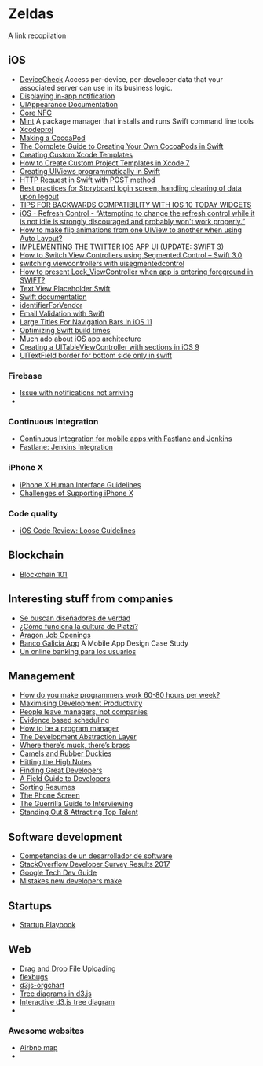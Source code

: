 # Zeldas

A link recopilation

## iOS

* [DeviceCheck](https://stackoverflow.com/questions/30852870/displaying-a-stock-ios-notification-banner-when-your-app-is-open-and-in-the-fore/40756060#40756060) Access per-device, per-developer data that your associated server can use in its business logic.
* [Displaying in-app notification](https://stackoverflow.com/questions/30852870/displaying-a-stock-ios-notification-banner-when-your-app-is-open-and-in-the-fore/40756060#40756060)
* [UIAppearance Documentation](https://developer.apple.com/documentation/uikit/uiappearance)
* [Core NFC](https://developer.apple.com/documentation/corenfc)
* [Mint](https://github.com/yonaskolb/Mint) A package manager that installs and runs Swift command line tools
* [Xcodeproj](https://github.com/CocoaPods/Xcodeproj)
* [Making a CocoaPod](https://guides.cocoapods.org/making/making-a-cocoapod.html)
* [The Complete Guide to Creating Your Own CocoaPods in Swift](https://www.appcoda.com/cocoapods-making-guide/)
* [Creating Custom Xcode Templates](https://robots.thoughtbot.com/creating-custom-xcode-templates)
* [How to Create Custom Project Templates in Xcode 7](https://www.telerik.com/blogs/how-to-create-custom-project-templates-in-xcode-7)
* [Creating UIViews programmatically in Swift](https://medium.com/written-code/creating-uiviews-programmatically-in-swift-55f5d14502ae#.etrd2hhc0)
* [HTTP Request in Swift with POST method](https://stackoverflow.com/questions/26364914/http-request-in-swift-with-post-method)
* [Best practices for Storyboard login screen, handling clearing of data upon logout](https://stackoverflow.com/questions/19962276/best-practices-for-storyboard-login-screen-handling-clearing-of-data-upon-logou)
* [TIPS FOR BACKWARDS COMPATIBILITY WITH IOS 10 TODAY WIDGETS](https://kristina.io/backwards-compatibility-with-ios-10-today-widgets/)
* [iOS - Refresh Control - “Attempting to change the refresh control while it is not idle is strongly discouraged and probably won't work properly.”](https://stackoverflow.com/questions/21296028/ios-refresh-control-attempting-to-change-the-refresh-control-while-it-is-no)
* [How to make flip animations from one UIView to another when using Auto Layout?](https://stackoverflow.com/questions/26329885/how-to-make-flip-animations-from-one-uiview-to-another-when-using-auto-layout)
* [IMPLEMENTING THE TWITTER IOS APP UI (UPDATE: SWIFT 3)](http://www.thinkandbuild.it/implementing-the-twitter-ios-app-ui/)
* [How to Switch View Controllers using Segmented Control – Swift 3.0](https://ahmedabdurrahman.com/2015/08/31/how-to-switch-view-controllers-using-segmented-control-swift/)
* [switching viewcontrollers with uisegmentedcontrol](https://littlebitesofcocoa.com/55-switching-view-controllers-with-uisegmentedcontrol)
* [How to present Lock_ViewController when app is entering foreground in SWIFT?](https://stackoverflow.com/questions/30164055/how-to-present-lock-viewcontroller-when-app-is-entering-foreground-in-swift)
* [Text View Placeholder Swift](https://stackoverflow.com/questions/27652227/text-view-placeholder-swift)
* [Swift documentation](http://nshipster.com/swift-documentation/)
* [identifierForVendor](https://developer.apple.com/documentation/uikit/uidevice/1620059-identifierforvendor)
* [Email Validation with Swift](http://developer.bombbomb.com/blog/2017/10/24/swift-data-detection)
* [Large Titles For Navigation Bars In iOS 11](https://chariotsolutions.com/blog/post/large-titles-ios-11/)
* [Optimizing Swift build times](https://github.com/fastred/Optimizing-Swift-Build-Times)
* [Much ado about iOS app architecture](http://aplus.rs/2017/much-ado-about-ios-app-architecture)
* [Creating a UITableViewController with sections in iOS 9](https://www.codebeaulieu.com/Creating-a-UITableViewController-with-sections-in-iOS-9)
* [UITextField border for bottom side only in swift](https://stackoverflow.com/questions/26800963/uitextfield-border-for-bottom-side-only-in-swift)


### Firebase

* [Issue with notifications not arriving](https://stackoverflow.com/questions/38166203/ios-data-notifications-with-fcm)
* 

### Continuous Integration

* [Continuous Integration for mobile apps with Fastlane and Jenkins](http://blog.zuehlke.com/en/continuous-integration-for-mobile-apps-with-fastlane-and-jenkins/)
* [Fastlane: Jenkins Integration](https://docs.fastlane.tools/best-practices/continuous-integration/#jenkins-integration)

### iPhone X

* [iPhone X Human Interface Guidelines](https://developer.apple.com/ios/human-interface-guidelines/overview/iphone-x/)
* [Challenges of Supporting iPhone X](https://pspdfkit.com/blog/2017/supporting-iphone-x/)

### Code quality

* [iOS Code Review: Loose Guidelines](https://robots.thoughtbot.com/ios-code-review-guidlines)

## Blockchain

* [Blockchain 101](https://www.youtube.com/watch?v=_160oMzblY8)

## Interesting stuff from companies 

* [Se buscan diseñadores de verdad](https://medium.com/@javiercanada/se-buscan-dise%C3%B1adores-de-verdad-e838b1046cdd)
* [¿Cómo funciona la cultura de Platzi?](https://platzi.com/blog/como-funciona-cultura-platzi/)
* [Aragon Job Openings](https://github.com/aragon/jobs/blob/master/README.md)
* [Banco Galicia App](https://aerolab.co/banco-galicia) A Mobile App Design Case Study
* [Un online banking para los usuarios](https://medium.com/aerolab-stories/un-online-banking-para-los-usuarios-126694a1dbd3)

## Management

* [How do you make programmers work 60-80 hours per week?](http://brianknapp.me/programmer-60-80-hour-weeks/)
* [Maximising Development Productivity](http://www.byte-vision.com/ProductivityArticle.aspx)
* [People leave managers, not companies](https://blog.intercom.com/people-leave-managers-not-companies/)
* [Evidence based scheduling](https://www.joelonsoftware.com/2007/10/26/evidence-based-scheduling/)
* [How to be a program manager](https://www.joelonsoftware.com/2009/03/09/how-to-be-a-program-manager/)
* [The Development Abstraction Layer](https://www.joelonsoftware.com/2006/04/11/the-development-abstraction-layer-2/)
* [Where there’s muck, there’s brass](https://www.joelonsoftware.com/2007/12/06/where-theres-muck-theres-brass/)
* [Camels and Rubber Duckies](https://www.joelonsoftware.com/2004/12/15/camels-and-rubber-duckies/)
* [Hitting the High Notes](https://www.joelonsoftware.com/2005/07/25/hitting-the-high-notes/)
* [Finding Great Developers](https://www.joelonsoftware.com/2006/09/06/finding-great-developers-2/)
* [A Field Guide to Developers](https://www.joelonsoftware.com/2006/09/07/a-field-guide-to-developers-2/)
* [Sorting Resumes](https://www.joelonsoftware.com/2006/09/08/sorting-resumes-2/)
* [The Phone Screen](https://www.joelonsoftware.com/2006/10/24/the-phone-screen-2/)
* [The Guerrilla Guide to Interviewing](https://www.joelonsoftware.com/2006/10/25/the-guerrilla-guide-to-interviewing-version-30/)
* [Standing Out & Attracting Top Talent](http://cdn2.hubspot.net/hubfs/450622/Joels_Guide_to_Standing_Out_and_Attracting_Top_Talent.pdf?t=1473429412987)

## Software development

* [Competencias de un desarrollador de software](https://medium.com/@MachinesAreUs/competencias-de-un-desarrollador-de-software-7f6cd4f948b)
* [StackOverflow Developer Survey Results
2017](https://insights.stackoverflow.com/survey/2017?utm_medium=email&utm_campaign=dev-survey-2017&utm_content=em-features&utm_source=so-owned)
* [Google Tech Dev Guide](https://techdevguide.withgoogle.com/)
* [Mistakes new developers make](http://martiancraft.com/blog/2017/11/rookie-mistakes/)

## Startups

* [Startup Playbook](http://playbook.samaltman.com/)

## Web

* [Drag and Drop File Uploading](https://css-tricks.com/drag-and-drop-file-uploading/)
* [flexbugs](https://github.com/philipwalton/flexbugs)
* [d3js-orgchart](https://github.com/BernhardZuba/d3js-orgchart)
* [Tree diagrams in d3.js](http://www.d3noob.org/2014/01/tree-diagrams-in-d3js_11.html)
* [Interactive d3.js tree diagram](http://bl.ocks.org/d3noob/8375092)
* 

### Awesome websites

* [Airbnb map](https://www.airbnb.com/map)
* 

